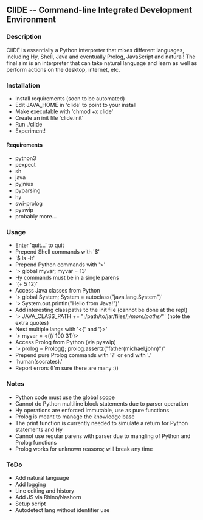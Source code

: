 ## ClIDE -- Command-line Integrated Development Environment

### Description
ClIDE is essentially a Python interpreter that mixes different languages, including
Hy, Shell, Java and eventually Prolog, JavaScript and natural! The final aim is
an interpreter that can take natural language and learn as well as perform actions
on the desktop, internet, etc.

### Installation
- Install requirements (soon to be automated)
- Edit JAVA_HOME in 'clide' to point to your install
- Make executable with 'chmod +x clide'
- Create an init file 'clide.init'
- Run ./clide
- Experiment!

#### Requirements
- python3
- pexpect
- sh
- java
- pyjnius
- pyparsing
- hy
- swi-prolog
- pyswip
- probably more...

### Usage
- Enter 'quit...' to quit
- Prepend Shell commands with '$'
 - '$ ls -lt'
- Prepend Python commands with '>'
 - '> global myvar; myvar = 13'
- Hy commands must be in a single parens
 - '(+ 5 12)'
- Access Java classes from Python
 - '> global System; System = autoclass("java.lang.System")'
 - '> System.out.println("Hello from Java!")'
- Add interesting classpaths to the init file (cannot be done at the repl)
 - '> JAVA_CLASS_PATH += ";/path/to/jar/files/*;/more/paths/*"' (note the extra quotes)
- Nest multiple langs with '<{' and '}>'
 - '> myvar = <{(/ 100 31)}>
- Access Prolog from Python (via pyswip)
 - '> prolog = Prolog(); prolog.assertz("father(michael,john)")'
- Prepend pure Prolog commands with '?' or end with '.'
 - 'human(socrates).'
- Report errors (I'm sure there are many :))

### Notes
- Python code must use the global scope
- Cannot do Python multiline block statements due to parser operation
- Hy operations are enforced immutable, use as pure functions
- Prolog is meant to manage the knowledge base
- The print function is currently needed to simulate a return for Python statements and Hy
- Cannot use regular parens with parser due to mangling of Python and Prolog functions
- Prolog works for unknown reasons; will break any time

### ToDo
- Add natural language
- Add logging
- Line editing and history
- Add JS via Rhino/Nashorn
- Setup script
- Autodetect lang without identifier use
